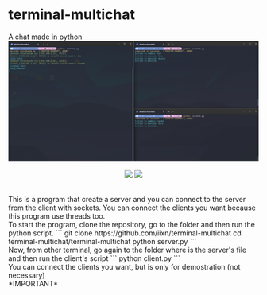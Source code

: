 # terminal-multichat
A chat made in python
<br>
<img src="https://github.com/iixn/terminal-multichat/blob/main/Captura%20de%20pantalla%202023-09-08%20012939.png">
<p align="center">   
  <a href="https://instagram.com/iiaaannn._" target="_blank"><img src="https://img.shields.io/badge/-Instagram-%23E4405F?style=for-the-badge&logo=instagram&logoColor=white" target="_blank"></a>
  <a href="https://www.tiktok.com/@iiaaannn16"><img src="https://img.shields.io/badge/-tiktok-black?style=for-the-badge&logo=TikTok"></a>
</p> 
<br>
This is a program that create a server and you can connect to the server from the client with sockets. You can connect the clients you want because this program use threads too. 
<br>
To start the program, clone the repository, go to the folder and then run the python script.
```
git clone https://github.com/iixn/terminal-multichat
cd terminal-multichat/terminal-multichat
python server.py
```
<br>
Now, from other terminal, go again to the folder where is the server's file and then run the client's script
```
python client.py
```
<br>
You can connect the clients you want, but is only for demostration (not necessary)
<br>
*IMPORTANT*
<br>
